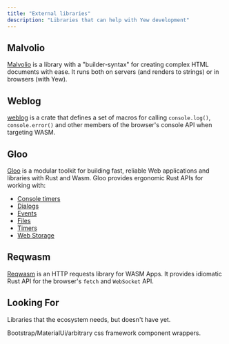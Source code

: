 ```yaml
---
title: "External libraries"
description: "Libraries that can help with Yew development"
---
```


## Malvolio

[Malvolio](https://crates.io/crates/malvolio) is a library with a "builder-syntax" for creating complex HTML documents 
with ease. It runs both on servers (and renders to strings) or in browsers (with Yew).

## Weblog

[weblog](https://crates.io/crates/weblog) is a crate that defines a set of macros for calling `console.log()`,
`console.error()` and other members of the browser's console API when targeting WASM.

## Gloo

[Gloo](https:://crates.io/crates/gloo) is a modular toolkit for building fast, reliable Web applications and
libraries with Rust and Wasm. Gloo provides ergonomic Rust APIs for working with:

- [Console timers](https://crates.io/crates/gloo-console-timer)
- [Dialogs](https://crates.io/crates/gloo-dialogs)
- [Events](https://crates.io/crates/gloo-events)
- [Files](https://crates.io/crates/gloo-file)
- [Timers](https://crates.io/crates/gloo-timers)
- [Web Storage](https://crates.io/crates/gloo-storage)

## Reqwasm

[Reqwasm](https://crates.io/crates/reqwasm) is an HTTP requests library for WASM Apps.
It provides idiomatic Rust API for the browser's `fetch` and `WebSocket` API.

## Looking For

Libraries that the ecosystem needs, but doesn't have yet.

Bootstrap/MaterialUi/arbitrary css framework component wrappers.
